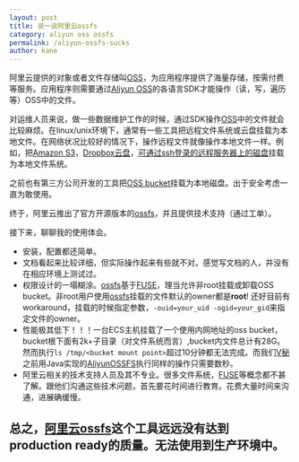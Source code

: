 ```yaml
---
layout: post
title: 说一说阿里云ossfs
category: aliyun oss ossfs
permalink: /aliyun-ossfs-sucks
author: kane
---
```


阿里云提供的对象或者文件存储叫[OSS](https://www.aliyun.com/product/oss)，为应用程序提供了海量存储，按需付费等服务。应用程序则需要通过[Aliyun OSS](https://www.aliyun.com/product/oss)的各语言SDK才能操作（读，写，遍历等）OSS中的文件。

对运维人员来说，做一些数据维护工作的时候，通过SDK操作[OSS](https://www.aliyun.com/product/oss)中的文件就会比较麻烦。在linux/unix环境下，通常有一些工具把远程文件系统或云盘挂载为本地文件。在网络状况比较好的情况下，操作远程文件就像操作本地文件一样。例如，把[Amazon S3](https://github.com/s3fs-fuse/s3fs-fuse)，[Dropbox云盘](https://github.com/joe42/CloudFusion)，[可通过ssh登录的远程服务器上的磁盘](https://github.com/libfuse/sshfs)挂载为本地文件系统。

之前也有第三方公司开发的工具把[OSS bucket](https://www.aliyun.com/product/oss)挂载为本地磁盘。出于安全考虑一直为敢使用。

终于，阿里云推出了官方开源版本的[ossfs](https://github.com/aliyun/ossfs)，并且提供技术支持（通过工单）。

接下来，聊聊我的使用体会。

<!-- more -->

* 安装，配置都还简单。
* 文档看起来比较详细，但实际操作起来有些就不对。感觉写文档的人，并没有在相应环境上测试过。
* 权限设计的一塌糊涂。[ossfs](https://github.com/aliyun/ossfs)基于[FUSE](https://en.wikipedia.org/wiki/Filesystem_in_Userspace)，理当允许非root挂载或卸载OSS bucket。非root用户使用[ossfs](https://github.com/aliyun/ossfs)挂载的文件默认的owner都是**root**! 还好目前有workaround，挂载的时候指定参数，`-ouid=your_uid -ogid=your_gid`来指定文件的owner。
* 性能极其低下！！！一台ECS主机挂载了一个使用内网地址的oss bucket，bucket根下面有2k+子目录（对文件系统而言）,bucket内文件总计有28G。然而执行`ls /tmp/<bucket mount point>`超过10分钟都无法完成。而我们[V秘](https://vme360.com)之前用Java实现的[AliyunOSSFS](https://github.com/videome/AliyunOSSFS)执行同样的操作只需要数秒。
* 阿里云相关的技术支持人员及其不专业。很多文件系统，[FUSE](https://en.wikipedia.org/wiki/Filesystem_in_Userspace)等概念都不甚了解。跟他们沟通这些技术问题，首先要花时间进行教育。花费大量时间来沟通，进展确缓慢。


## 总之，[阿里云ossfs](https://github.com/aliyun/ossfs)这个工具远远没有达到**production ready**的质量。无法使用到生产环境中。
